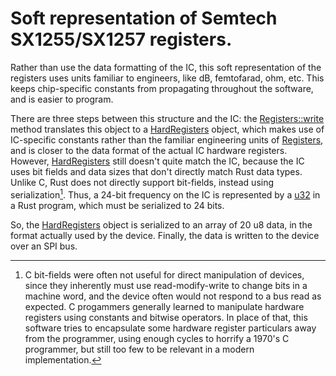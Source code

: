 # Soft representation of Semtech SX1255/SX1257 registers.
Rather than use the data formatting of the IC, this soft representation
of the registers uses
units familiar to engineers, like dB, femtofarad, ohm, etc. This keeps
chip-specific constants from propagating throughout the software, and
is easier to program.

There are three steps between this structure and the IC: the
[Registers::write](fn@crate::registers::Registers::write)
method translates this object to a
[HardRegisters](struct@crate::hard_registers::HardRegisters)
object, which makes use of IC-specific constants rather than the familiar
engineering units of
[Registers](struct@crate::registers::Registers), and is closer to the data
format of the actual IC hardware registers. However,
[HardRegisters](struct@crate::hard_registers::HardRegisters)
still
doesn't quite match the IC, because the IC uses bit fields and data sizes
that don't directly match Rust data types. Unlike C, Rust does not directly
support bit-fields, instead using serialization[^bit_twiddling].
Thus, a 24-bit frequency on
the IC is represented by a [u32](std::primitive::u32) in a Rust program, which must be serialized to
24 bits.

So, the [HardRegisters](struct@crate::hard_registers::HardRegisters)
object is serialized to an array of 20 u8 data, in the format
actually used by the device. Finally, the data is written to the device
over an SPI bus.
[^bit_twiddling]: C bit-fields were often not useful for direct manipulation
of devices, since they inherently must use read-modify-write to change
bits in a machine word, and the device often would not respond to a bus
read as expected. C progammers generally learned to manipulate hardware
registers using constants and bitwise operators. In place of that,
this software tries to encapsulate some hardware register particulars
away from the programmer, using enough cycles to horrify a 1970's C
programmer, but still too few to be relevant in a modern implementation.
